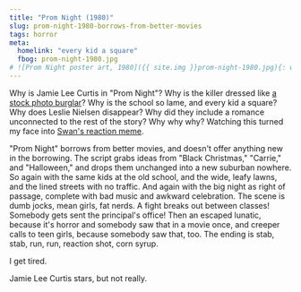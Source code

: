 ```yaml
---
title: "Prom Night (1980)"
slug: prom-night-1980-borrows-from-better-movies
tags: horror
meta: 
  homelink: "every kid a square"
  fbog: prom-night-1980.jpg
# ![Prom Night poster art, 1980]({{ site.img }}prom-night-1980.jpg){: width="220" .top .right .tilt .pull }
---
```

Why is Jamie Lee Curtis in "Prom Night"? Why is the killer dressed like [a stock photo burglar](https://www.gettyimages.com/search/2/image?family=creative&phrase=burglar)? Why is the school so lame, and every kid a square? Why does Leslie Nielsen disappear? Why did they include a romance unconnected to the rest of the story? Why why why? Watching this turned my face into [Swan's reaction meme](https://duckduckgo.com/?q=Confused+Reporter+Jonathan+Swan&iax=images&ia=images).

<!--more-->

 "Prom Night" borrows from better movies, and doesn't offer anything new in the borrowing. The script grabs ideas from "Black Christmas," "Carrie," and "Halloween," and drops them unchanged into a new suburban nowhere. So again with the same kids at the old school, and the wide, leafy lawns, and the lined streets with no traffic. And again with the big night as right of passage, complete with bad music and awkward celebration. The scene is dumb jocks, mean girls, fat nerds. A fight breaks out between classes! Somebody gets sent the principal's office! Then an escaped lunatic, because it's horror and somebody saw that in a movie once, and creeper calls to teen girls, because somebody saw that, too. The ending is stab, stab, run, run, reaction shot, corn syrup.

I get tired.

Jamie Lee Curtis stars, but not really.
